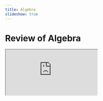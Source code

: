 ```yaml
---
title: Algèbre
slideshow: true
---
```


# Review of Algebra

<Iframe src="https://www.stewartcalculus.com/data/ESSENTIAL%20CALCULUS%20Early%20Transcendentals/upfiles/ess-reviewofalgebra.pdf" class="w-full h-full" />

# Identités remarquables {.w-1--2}

::: proposition
$$
(a \pm b)^2 = a^2 \pm 2ab + b^2\\
a^2 - b^2 = (a - b)(a + b)\\
(a \pm b)^3 = a^3 \pm 3a^2b + 3ab^2 \pm b^3\\
a^3 - b^3 = (a - b) (a^2 + ab + b^2)
$$
:::

::: exercise
[Produits remarquables](/skills/algebra/binomial-formulas)
:::

# Factorisation: introduction {.w-1--2}

Dans les équations plus complexes, $x$ apparaît plus qu'une fois et ne peut pas être isolé.

La factorisation permet de couper une équation difficile en plusieurs équations plus simples.

::: example
Résoudre $x^3 - 5x^2 + 9x + 2 = 3x + 2$
:::

::: proposition
Si un polynôme $P(x)$ s'annule en $\alpha$, alors
$$P(x) = (x - \alpha) Q(x)$$
:::

# Factorisation {.w-1--2}

::: example
Factorisez les expressions suivantes:

- $x^2 + 5x - 24$
- $2x^2 - 7x - 4$
- $x^3 - 3x^2 - 10x + 24$
:::

~~~ python {.run}
from sympy import *
x = Symbol("x")
factor(x**2 + 5*x - 24)
~~~

~~~ {.tsx .raw}
<Graph query={{ "page": { title: { contains: "factorisation"} } }} class="border rounded-xl w-full h-72" />
~~~

# Simplification {.w-1--2}

::: example
Simplifiez $$\frac {x^2 - 16} {x^2 - 2x - 8}.$$
:::

~~~ python {.run}
from sympy import *
x = Symbol("x")
simplify((x**2 - 16) / (x**2 - 2*x - 8))
~~~

# Complétion du carré {.w-1--2}

::: exercise
Réecrivez les expressions en complétant le carré.

- $x^2 + x + 1$
- $2x^2 - 12x + 11$
:::

~~~ python {.run}
from sympy import *
x, alpha, beta, gamma = symbols("x alpha beta gamma")
expr = alpha * (x + beta)**2 + gamma
subs = solve(Eq(x**2 + x + 1, expr), [alpha, beta, gamma])
expr.subs(subs)
~~~

~~~ {.tsx .raw}
<Graph query={{ "page": { title: { contains: "complétion"} } }} class="border rounded-xl w-full h-72" />
~~~

# Le discriminant {.w-1--2}

$$
ax^2 + bx + c = 0
\qquad \Delta = b^2 - 4ac
$$

- Si $\Delta > 0$, les solutions sont
  $$
    x = \frac {-b \pm \sqrt \Delta} {2a}
  $$
- Si $\Delta = 0$ alors
  $$
    x = \frac {-b} {2 a}
  $$
- Si $\Delta < 0$, pas de solutions réelles.

::: warning
Si vous employez $\Delta$ pour factoriser,
n'oubliez pas le $a$:
$$
ax^2 + bx + c = a (x - x_1) (x - x_2)
$$
:::

# Inéquations {.w-1--2}

::: warning
- Appliquer une fonction décroissante inverse l'égalité
- Les inéquations non triviales se résolvent par un tableau de signe.
:::

::: example
Résoudre les inéquations suivantes:

- $x^2 - 5x + 6 \leq 0$
- $x^3 + 3x^2 > 4x$
:::

# (In)Équations avec valeurs absolues {.w-1--2}

::: definition
$$
|x| =
\begin{cases}
x & \text{si} \ x \geq 0\\
-x & \text{si} \ x < 0\\
\end{cases}
$$
:::

::: example
Résoudre les (in)équations suivantes:

- $|2x - 5| = 3$
- $|x - 5| < 2$
:::

# Systèmes d'équations {.w-1--2}

::: example
$$
\begin{cases}
x - 3y - 6z = -16\\
2x + 3y + 5z = 0\\
-4x + 3y + 4z = 20
\end{cases}
$$
:::

~~~ python
from sympy import *
x, y, z = symbols("x y z")
system = [Eq(x - 3*y - 6*z, -16), Eq(2*x + 3*y + 5*z, 0), Eq(-4*x + 3*y + 4*z, 20)]
solve(system)
~~~

~~~ {.tsx .raw}
<Graph query={{ "page": { title: { contains: "système"} } }} class="border rounded-xl w-full h-72" />
~~~

# Infinité de solutions et systèmes impossibles {.w-1--2}

::: question
Que se passe-t-il quand on a un système tel que

$$
\left(\hspace{-5pt}\begin{array}{ccc|c}
  1 & 0 & 0 & 1 \\
  0 & 1 & 0 & 1 \\
  0 & 0 & 0 & 1
\end{array}\hspace{-5pt}\right)
\quad \text{ou} \quad
\left(\hspace{-5pt}\begin{array}{ccc|c}
  1 & 0 & 1 & 1 \\
  0 & 1 & 0 & 1 \\
  0 & 0 & 0 & 0
\end{array}\hspace{-5pt}\right)
$$
:::

# Systèmes: interprétation {.w-1--2}

![](/images/systems.jpg){.w-full}
